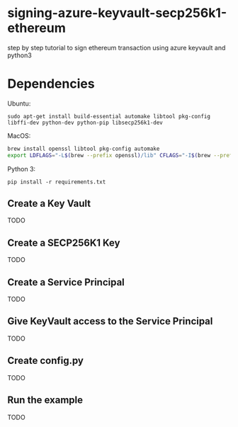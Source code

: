 # signing-azure-keyvault-secp256k1-ethereum
step by step tutorial to sign ethereum transaction using azure keyvault and python3


# Dependencies

Ubuntu:

```
sudo apt-get install build-essential automake libtool pkg-config libffi-dev python-dev python-pip libsecp256k1-dev
```

MacOS:

```bash
brew install openssl libtool pkg-config automake
export LDFLAGS="-L$(brew --prefix openssl)/lib" CFLAGS="-I$(brew --prefix openssl)/include"
```

Python 3:

```
pip install -r requirements.txt
```

## Create a Key Vault

TODO

## Create a SECP256K1 Key

TODO

## Create a Service Principal

TODO

## Give KeyVault access to the Service Principal

TODO

## Create config.py

TODO

## Run the example

TODO